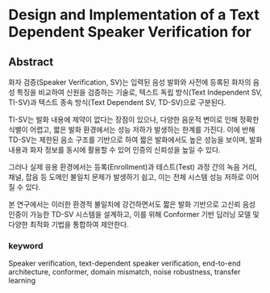 # Design and Implementation of a Text Dependent Speaker Verification for

## Abstract

화자 검증(Speaker Verification, SV)는 입력된 음성 발화와 사전에 등록된 화자의 음성 특징을 비교하여 신원을 검증하는 기술로, 텍스트 독립 방식(Text Independent SV, TI-SV)과 텍스트 종속 방식(Text Dependent SV, TD-SV)으로 구분된다. 

TI-SV는 발화 내용에 제약이 없다는 장점이 있으나, 다양한 음운적 변이로 인해 정확한 식별이 어렵고, 짧은 발화 환경에서는 성능 저하가 발생하는 한계를 가진다.
이에 반해 TD-SV는 제한된 음소 구조를 기반으로 하여 짧은 발화에서도 높은 성능을 보이며, 발화 내용과 화자 정보를 동시에 활용할 수 있어 인증의 신뢰성을 높일 수 있다.

그러나 실제 응용 환경에서는 등록(Enrollment)과 테스트(Test) 과정 간의 녹음 거리, 채널, 잡음 등 도메인 불일치 문제가 발생하기 쉽고, 이는 전체 시스템 성능 저하로 이어질 수 있다.

본 연구에서는 이러한 환경적 불일치에 강건하면서도 짧은 발화 기반으로 고신뢰 음성 인증이 가능한 TD-SV 시스템을 설계하고, 이를 위해 Conformer 기반 딥러닝 모델 및 다양한 최적화 기법을 통합하여 제안한다.

### keyword
Speaker verification, text-dependent speaker verification, end-to-end architecture, conformer, domain mismatch, noise robustness, transfer learning

